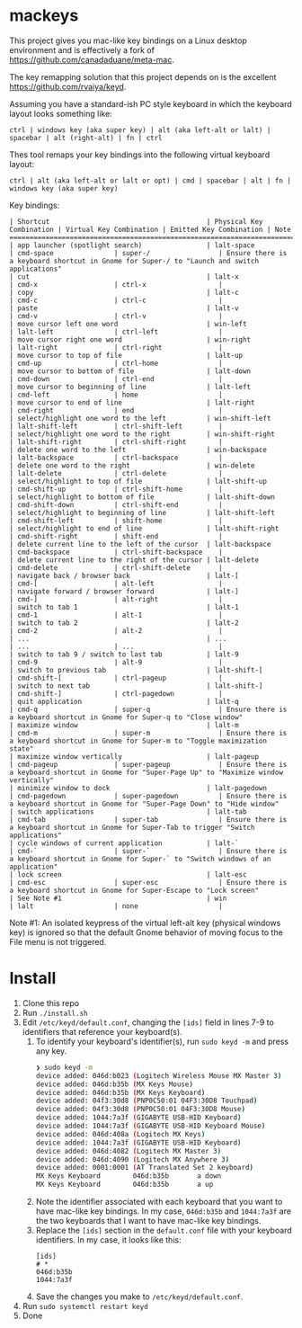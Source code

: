 # mackeys
This project gives you mac-like key bindings on a Linux desktop environment and is effectively a fork of https://github.com/canadaduane/meta-mac.

The key remapping solution that this project depends on is the excellent https://github.com/rvaiya/keyd.

Assuming you have a standard-ish PC style keyboard in which the keyboard layout looks something like:
```
ctrl | windows key (aka super key) | alt (aka left-alt or lalt) | spacebar | alt (right-alt) | fn | ctrl
```

Thes tool remaps your key bindings into the following virtual keyboard layout:
```
ctrl | alt (aka left-alt or lalt or opt) | cmd | spacebar | alt | fn | windows key (aka super key)
```

Key bindings:
```
| Shortcut                                       | Physical Key Combination | Virtual Key Combination | Emitted Key Combination | Note   
=================================================================================================================================================================================================================================
| app launcher (spotlight search)                | lalt-space               | cmd-space               | super-/                 | Ensure there is a keyboard shortcut in Gnome for Super-/ to "Launch and switch applications"
| cut                                            | lalt-x                   | cmd-x                   | ctrl-x                  |
| copy                                           | lalt-c                   | cmd-c                   | ctrl-c                  |
| paste                                          | lalt-v                   | cmd-v                   | ctrl-v                  |
| move cursor left one word                      | win-left                 | lalt-left               | ctrl-left               |
| move cursor right one word                     | win-right                | lalt-right              | ctrl-right              |
| move cursor to top of file                     | lalt-up                  | cmd-up                  | ctrl-home               |
| move cursor to bottom of file                  | lalt-down                | cmd-down                | ctrl-end                |
| move cursor to beginning of line               | lalt-left                | cmd-left                | home                    |
| move cursor to end of line                     | lalt-right               | cmd-right               | end                     |
| select/highlight one word to the left          | win-shift-left           | lalt-shift-left         | ctrl-shift-left         |
| select/highlight one word to the right         | win-shift-right          | lalt-shift-right        | ctrl-shift-right        |
| delete one word to the left                    | win-backspace            | lalt-backspace          | ctrl-backspace          |
| delete one word to the right                   | win-delete               | lalt-delete             | ctrl-delete             |
| select/highlight to top of file                | lalt-shift-up            | cmd-shift-up            | ctrl-shift-home         |
| select/highlight to bottom of file             | lalt-shift-down          | cmd-shift-down          | ctrl-shift-end          |
| select/highlight to beginning of line          | lalt-shift-left          | cmd-shift-left          | shift-home              |
| select/highlight to end of line                | lalt-shift-right         | cmd-shift-right         | shift-end               |
| delete current line to the left of the cursor  | lalt-backspace           | cmd-backspace           | ctrl-shift-backspace    |
| delete current line to the right of the cursor | lalt-delete              | cmd-delete              | ctrl-shift-delete       |
| navigate back / browser back                   | lalt-[                   | cmd-[                   | alt-left                |
| navigate forward / browser forward             | lalt-]                   | cmd-]                   | alt-right               |
| switch to tab 1                                | lalt-1                   | cmd-1                   | alt-1                   |
| switch to tab 2                                | lalt-2                   | cmd-2                   | alt-2                   |
| ...                                            | ...                      | ...                     | ...                     |
| switch to tab 9 / switch to last tab           | lalt-9                   | cmd-9                   | alt-9                   |
| switch to previous tab                         | lalt-shift-[             | cmd-shift-[             | ctrl-pageup             |
| switch to next tab                             | lalt-shift-]             | cmd-shift-]             | ctrl-pagedown           |
| quit application                               | lalt-q                   | cmd-q                   | super-q                 | Ensure there is a keyboard shortcut in Gnome for Super-q to "Close window"
| maximize window                                | lalt-m                   | cmd-m                   | super-m                 | Ensure there is a keyboard shortcut in Gnome for Super-m to "Toggle maximization state"
| maximize window vertically                     | lalt-pageup              | cmd-pageup              | super-pageup            | Ensure there is a keyboard shortcut in Gnome for "Super-Page Up" to "Maximize window vertically"
| minimize window to dock                        | lalt-pagedown            | cmd-pagedown            | super-pagedown          | Ensure there is a keyboard shortcut in Gnome for "Super-Page Down" to "Hide window"
| switch applications                            | lalt-tab                 | cmd-tab                 | super-tab               | Ensure there is a keyboard shortcut in Gnome for Super-Tab to trigger "Switch applications"
| cycle windows of current application           | lalt-`                   | cmd-`                   | super-`                 | Ensure there is a keyboard shortcut in Gnome for Super-` to "Switch windows of an application"
| lock screen                                    | lalt-esc                 | cmd-esc                 | super-esc               | Ensure there is a keyboard shortcut in Gnome for Super-Escape to "Lock screen"
| See Note #1                                    | win                      | lalt                    | none                    |
```

Note #1: An isolated keypress of the virtual left-alt key (physical windows key) is ignored so that the default Gnome behavior of moving focus to the File menu is not triggered.

# Install

1. Clone this repo
2. Run `./install.sh`
3. Edit `/etc/keyd/default.conf`, changing the `[ids]` field in lines 7-9 to identifiers that reference your keyboard(s).
   1. To identify your keyboard's identifier(s), run `sudo keyd -m` and press any key.
      ```bash
      ❯ sudo keyd -m
      device added: 046d:b023 (Logitech Wireless Mouse MX Master 3)
      device added: 046d:b35b (MX Keys Mouse)
      device added: 046d:b35b (MX Keys Keyboard)
      device added: 04f3:30d8 (PNP0C50:01 04F3:30D8 Touchpad)
      device added: 04f3:30d8 (PNP0C50:01 04F3:30D8 Mouse)
      device added: 1044:7a3f (GIGABYTE USB-HID Keyboard)
      device added: 1044:7a3f (GIGABYTE USB-HID Keyboard Mouse)
      device added: 046d:408a (Logitech MX Keys)
      device added: 1044:7a3f (GIGABYTE USB-HID Keyboard)
      device added: 046d:4082 (Logitech MX Master 3)
      device added: 046d:4090 (Logitech MX Anywhere 3)
      device added: 0001:0001 (AT Translated Set 2 keyboard)
      MX Keys Keyboard        046d:b35b       a down
      MX Keys Keyboard        046d:b35b       a up
      ```
   2. Note the identifier associated with each keyboard that you want to have mac-like key bindings.
      In my case, `046d:b35b` and `1044:7a3f` are the two keyboards that I want to have mac-like key bindings.
   3. Replace the `[ids]` section in the `default.conf` file with your keyboard identifiers. In my case, it looks like this:
      ```
      [ids]
      # *
      046d:b35b
      1044:7a3f
      ```
   4. Save the changes you make to `/etc/keyd/default.conf`.
4. Run `sudo systemctl restart keyd`
5. Done
